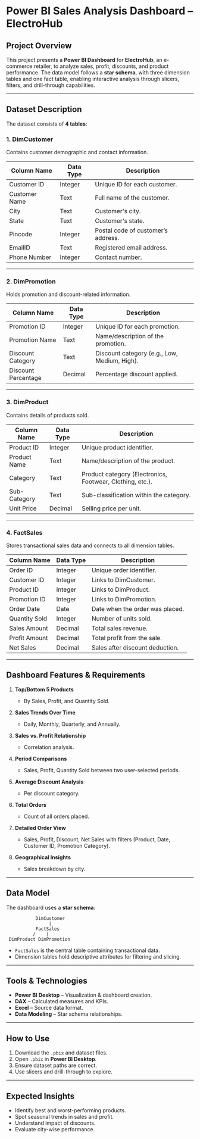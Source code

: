 # Power BI Sales Analysis Dashboard – ElectroHub

## Project Overview

This project presents a **Power BI Dashboard** for **ElectroHub**, an e-commerce retailer, to analyze sales, profit, discounts, and product performance.
The data model follows a **star schema**, with three dimension tables and one fact table, enabling interactive analysis through slicers, filters, and drill-through capabilities.

---

## Dataset Description

The dataset consists of **4 tables**:

### 1. DimCustomer

Contains customer demographic and contact information.

| Column Name   | Data Type | Description                        |
| ------------- | --------- | ---------------------------------- |
| Customer ID   | Integer   | Unique ID for each customer.       |
| Customer Name | Text      | Full name of the customer.         |
| City          | Text      | Customer's city.                   |
| State         | Text      | Customer's state.                  |
| Pincode       | Integer   | Postal code of customer’s address. |
| EmailID       | Text      | Registered email address.          |
| Phone Number  | Integer   | Contact number.                    |

---

### 2. DimPromotion

Holds promotion and discount-related information.

| Column Name         | Data Type | Description                                  |
| ------------------- | --------- | -------------------------------------------- |
| Promotion ID        | Integer   | Unique ID for each promotion.                |
| Promotion Name      | Text      | Name/description of the promotion.           |
| Discount Category   | Text      | Discount category (e.g., Low, Medium, High). |
| Discount Percentage | Decimal   | Percentage discount applied.                 |

---

### 3. DimProduct

Contains details of products sold.

| Column Name  | Data Type | Description                                               |
| ------------ | --------- | --------------------------------------------------------- |
| Product ID   | Integer   | Unique product identifier.                                |
| Product Name | Text      | Name/description of the product.                          |
| Category     | Text      | Product category (Electronics, Footwear, Clothing, etc.). |
| Sub-Category | Text      | Sub-classification within the category.                   |
| Unit Price   | Decimal   | Selling price per unit.                                   |

---

### 4. FactSales

Stores transactional sales data and connects to all dimension tables.

| Column Name   | Data Type | Description                     |
| ------------- | --------- | ------------------------------- |
| Order ID      | Integer   | Unique order identifier.        |
| Customer ID   | Integer   | Links to DimCustomer.           |
| Product ID    | Integer   | Links to DimProduct.            |
| Promotion ID  | Integer   | Links to DimPromotion.          |
| Order Date    | Date      | Date when the order was placed. |
| Quantity Sold | Integer   | Number of units sold.           |
| Sales Amount  | Decimal   | Total sales revenue.            |
| Profit Amount | Decimal   | Total profit from the sale.     |
| Net Sales     | Decimal   | Sales after discount deduction. |

---

## Dashboard Features & Requirements

1. **Top/Bottom 5 Products**

   * By Sales, Profit, and Quantity Sold.

2. **Sales Trends Over Time**

   * Daily, Monthly, Quarterly, and Annually.

3. **Sales vs. Profit Relationship**

   * Correlation analysis.

4. **Period Comparisons**

   * Sales, Profit, Quantity Sold between two user-selected periods.

5. **Average Discount Analysis**

   * Per discount category.

6. **Total Orders**

   * Count of all orders placed.

7. **Detailed Order View**

   * Sales, Profit, Discount, Net Sales with filters (Product, Date, Customer ID, Promotion Category).

8. **Geographical Insights**

   * Sales breakdown by city.

---

## Data Model

The dashboard uses a **star schema**:

```
           DimCustomer
                |
           FactSales
          /    |     
 DimProduct DimPromotion 
```

* `FactSales` is the central table containing transactional data.
* Dimension tables hold descriptive attributes for filtering and slicing.

---

## Tools & Technologies

* **Power BI Desktop** – Visualization & dashboard creation.
* **DAX** – Calculated measures and KPIs.
* **Excel** – Source data format.
* **Data Modeling** – Star schema relationships.

---

## How to Use

1. Download the `.pbix` and dataset files.
2. Open `.pbix` in **Power BI Desktop**.
3. Ensure dataset paths are correct.
4. Use slicers and drill-through to explore.

---

## Expected Insights

* Identify best and worst-performing products.
* Spot seasonal trends in sales and profit.
* Understand impact of discounts.
* Evaluate city-wise performance.


